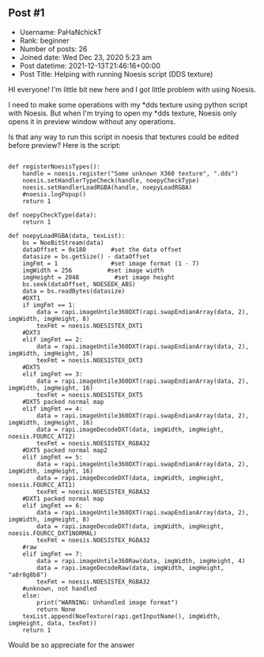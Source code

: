 ## Post #1
- Username: PaHaNchickT
- Rank: beginner
- Number of posts: 26
- Joined date: Wed Dec 23, 2020 5:23 am
- Post datetime: 2021-12-13T21:46:16+00:00
- Post Title: Helping with running Noesis script (DDS texture)

HI everyone!
I'm little bit new here and I got little problem with using Noesis. 

I need to make some operations with my *dds texture using python script with Noesis. But when I'm trying to open my *dds texture, Noesis only opens it in preview window without any operations. 

Is that any way to run this script in noesis that textures could be edited before preview?
Here is the script:

```

def registerNoesisTypes():
    handle = noesis.register("Some unknown X360 texture", ".dds")
    noesis.setHandlerTypeCheck(handle, noepyCheckType)
    noesis.setHandlerLoadRGBA(handle, noepyLoadRGBA)
    #noesis.logPopup()
    return 1

def noepyCheckType(data):
    return 1

def noepyLoadRGBA(data, texList):
    bs = NoeBitStream(data)
    dataOffset = 0x180       #set the data offset
    datasize = bs.getSize() - dataOffset
    imgFmt = 1               #set image format (1 - 7)
    imgWidth = 256          #set image width
    imgHeight = 2048          #set image height
    bs.seek(dataOffset, NOESEEK_ABS)
    data = bs.readBytes(datasize)
    #DXT1
    if imgFmt == 1:
        data = rapi.imageUntile360DXT(rapi.swapEndianArray(data, 2), imgWidth, imgHeight, 8)
        texFmt = noesis.NOESISTEX_DXT1
    #DXT3
    elif imgFmt == 2:
        data = rapi.imageUntile360DXT(rapi.swapEndianArray(data, 2), imgWidth, imgHeight, 16)
        texFmt = noesis.NOESISTEX_DXT3
    #DXT5
    elif imgFmt == 3:
        data = rapi.imageUntile360DXT(rapi.swapEndianArray(data, 2), imgWidth, imgHeight, 16)
        texFmt = noesis.NOESISTEX_DXT5
    #DXT5 packed normal map
    elif imgFmt == 4:
        data = rapi.imageUntile360DXT(rapi.swapEndianArray(data, 2), imgWidth, imgHeight, 16)
        data = rapi.imageDecodeDXT(data, imgWidth, imgHeight, noesis.FOURCC_ATI2)
        texFmt = noesis.NOESISTEX_RGBA32
    #DXT5 packed normal map2
    elif imgFmt == 5:
        data = rapi.imageUntile360DXT(rapi.swapEndianArray(data, 2), imgWidth, imgHeight, 16)
        data = rapi.imageDecodeDXT(data, imgWidth, imgHeight, noesis.FOURCC_ATI1)
        texFmt = noesis.NOESISTEX_RGBA32
    #DXT1 packed normal map
    elif imgFmt == 6:
        data = rapi.imageUntile360DXT(rapi.swapEndianArray(data, 2), imgWidth, imgHeight, 8)
        data = rapi.imageDecodeDXT(data, imgWidth, imgHeight, noesis.FOURCC_DXT1NORMAL)
        texFmt = noesis.NOESISTEX_RGBA32
    #raw
    elif imgFmt == 7:
        data = rapi.imageUntile360Raw(data, imgWidth, imgHeight, 4)
        data = rapi.imageDecodeRaw(data, imgWidth, imgHeight, "a8r8g8b8")
        texFmt = noesis.NOESISTEX_RGBA32
    #unknown, not handled
    else:
        print("WARNING: Unhandled image format")
        return None
    texList.append(NoeTexture(rapi.getInputName(), imgWidth, imgHeight, data, texFmt))
    return 1
```


Would be so appreciate for the answer

